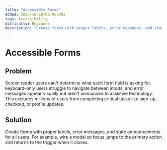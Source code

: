 ```yaml
---
title: "Accessible Forms"
added: 2025-10-10T00:00:00Z
tags: Accessibility
difficulty: Beginner
description: "Create forms with proper labels, error messages, and state announcements for all users."
---
```

# Accessible Forms

## Problem

Screen reader users can't determine what each form field is asking for, keyboard-only users struggle to navigate between inputs, and error messages appear visually but aren't announced to assistive technology. This excludes millions of users from completing critical tasks like sign-up, checkout, or profile updates.

## Solution

Create forms with proper labels, error messages, and state announcements for all users. For example, wire a modal so focus jumps to the primary action and returns to the trigger when it closes.
